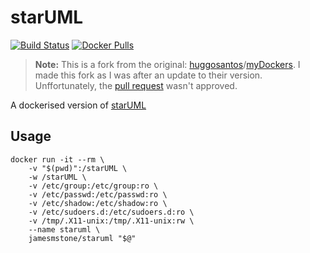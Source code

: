 # starUML
 [![Build Status](https://travis-ci.org/jamesmstone/dockerfiles.svg?branch=master)](https://travis-ci.org/jamesmstone/dockerfiles) [![Docker Pulls](https://img.shields.io/docker/pulls/jamesmstone/staruml.svg?maxAge=2592000)](https://hub.docker.com/r/jamesmstone/staruml/)

> **Note:** This is a fork from the original: [huggosantos](https://github.com/huggosantos)/[myDockers](https://github.com/huggosantos/myDockers/tree/master/starUML/2.6.0). I made this fork as I was after an update to their version. Unffortunately, the [pull request](https://github.com/huggosantos/myDockers/pull/1) wasn't approved.
 
A dockerised version of [starUML](https://staruml.io)
## Usage
```
docker run -it --rm \
	-v "$(pwd)":/starUML \
	-w /starUML \
	-v /etc/group:/etc/group:ro \
	-v /etc/passwd:/etc/passwd:ro \
	-v /etc/shadow:/etc/shadow:ro \
	-v /etc/sudoers.d:/etc/sudoers.d:ro \
	-v /tmp/.X11-unix:/tmp/.X11-unix:rw \
	--name staruml \
	jamesmstone/staruml "$@"
```
